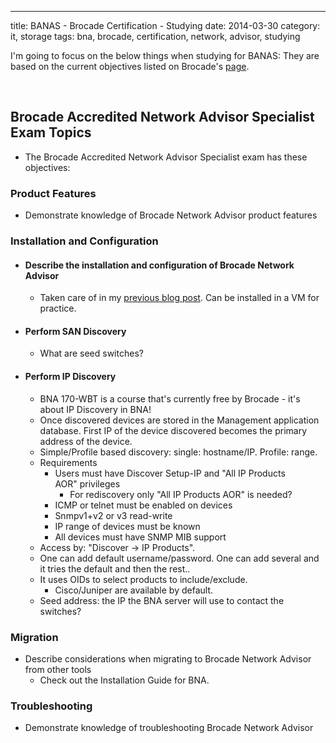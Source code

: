 ---
title: BANAS - Brocade Certification - Studying
date: 2014-03-30
category: it, storage
tags: bna, brocade, certification, network, advisor, studying

I'm going to focus on the below things when studying for BANAS: They are based on the current objectives listed on Brocade's [page](http://www.brocade.com/education/certification-accreditation/accredited-network-advisor-specialist/index.page "http://www.brocade.com/education/certification-accreditation/accredited-network-advisor-specialist/index.page").

 

## Brocade Accredited Network Advisor Specialist Exam Topics

- The Brocade Accredited Network Advisor Specialist exam has these objectives:

### Product Features

- Demonstrate knowledge of Brocade Network Advisor product features

### Installation and Configuration

- #### Describe the installation and configuration of Brocade Network Advisor
    
    - Taken care of in my [previous blog post](http://www.guldmyr.com/blog/banas-brocade-accredited-network-advisor-specialist/ "BANAS – Brocade Accredited Network Advisor Specialist"). Can be installed in a VM for practice.
- #### Perform SAN Discovery
    
    - What are seed switches?
- #### Perform IP Discovery
    
    - BNA 170-WBT is a course that's currently free by Brocade - it's about IP Discovery in BNA!
    - Once discovered devices are stored in the Management application database. First IP of the device discovered becomes the primary address of the device.
    - Simple/Profile based discovery: single: hostname/IP. Profile: range.
    - Requirements
        - Users must have Discover Setup-IP and "All IP Products AOR" privileges
            - For rediscovery only "All IP Products AOR" is needed?
        - ICMP or telnet must be enabled on devices
        - Snmpv1+v2 or v3 read-write
        - IP range of devices must be known
        - All devices must have SNMP MIB support
    - Access by: "Discover -> IP Products".
    - One can add default username/password. One can add several and it tries the default and then the rest..
    - It uses OIDs to select products to include/exclude.
        - Cisco/Juniper are available by default.
    - Seed address: the IP the BNA server will use to contact the switches?

### Migration

- Describe considerations when migrating to Brocade Network Advisor from other tools
    - Check out the Installation Guide for BNA.

### Troubleshooting

- Demonstrate knowledge of troubleshooting Brocade Network Advisor
